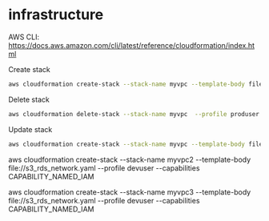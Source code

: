 # infrastructure

AWS CLI: https://docs.aws.amazon.com/cli/latest/reference/cloudformation/index.html

Create stack

```sh
aws cloudformation create-stack --stack-name myvpc --template-body file://network.yaml --profile produser
```

Delete stack

```sh
aws cloudformation delete-stack --stack-name myvpc  --profile produser
```

Update stack

```sh
aws cloudformation create-stack --stack-name myvpc --template-body file://s3_rds_network.yaml --profile devuser --capabilities CAPABILITY_NAMED_IAM
```

aws cloudformation create-stack --stack-name myvpc2 --template-body file://s3_rds_network.yaml --profile devuser --capabilities CAPABILITY_NAMED_IAM

aws cloudformation create-stack --stack-name myvpc3 --template-body file://s3_rds_network.yaml --profile devuser --capabilities CAPABILITY_NAMED_IAM